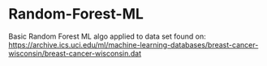 # Random-Forest-ML

Basic Random Forest ML algo applied to data set found on: https://archive.ics.uci.edu/ml/machine-learning-databases/breast-cancer-wisconsin/breast-cancer-wisconsin.dat
